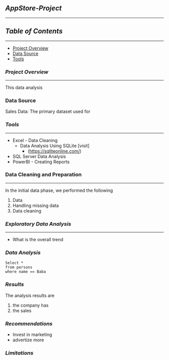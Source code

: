 
## *AppStore-Project*
---
## *Table of Contents*
---
 - [Project Overview](#project-overview)
 - [Data Source](#data-source)
 - [Tools](tools)

### *Project Overview* 
---
This data analysis 


### Data Source
Sales Data: The primary dataset used for 

### *Tools*
---
- Excel - Data Cleaning
  - Data Analysis Using SQLite [visit]
    - (https://sqliteonline.com/)
- SQL Server Data Analysis 
-  PowerBI - Creating Reports

  ### Data Cleaning and Preparation
  ---
  In the initial data phase, we performed the following 
  1. Data
  2. Handling missing data
  3. Data cleaning

### *Exploratory Data Analysis*
---
- What is the overall trend

### *Data Analysis*
```
Select *
from persons
where name == Baba
```

### *Results*
The analysis results are
1. the company has
2. the sales

### *Recommendations*
- Invest in marketing
- advertize more

### *Limitations* 



